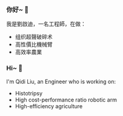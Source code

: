 ### 你好~ 👋

我是劉啟迪，一名工程師，在做：
- 组织超聲破碎术
- 高性價比機械臂
- 高效率農業

### Hi~ 👋

I'm Qidi Liu, an Engineer who is working on:
- Histotripsy
- High cost-performance ratio robotic arm
- High-efficiency agriculture

<!--
**QidiLiu/QidiLiu** is a ✨ _special_ ✨ repository because its `README.md` (this file) appears on your GitHub profile.

[![Top Langs](https://github-readme-stats.vercel.app/api/top-langs/?username=QidiLiu&hide=HTML,CSS)](https://github.com/anuraghazra/github-readme-stats)

Here are some ideas to get you started:

- 🔭 I’m currently working on ...
- 🌱 I’m currently learning ...
- 👯 I’m looking to collaborate on ...
- 🤔 I’m looking for help with ...
- 💬 Ask me about ...
- 📫 How to reach me: ...
- 😄 Pronouns: ...
- ⚡ Fun fact: ...
-->
